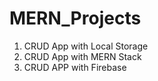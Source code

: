# MERN_Projects
1) CRUD App with Local Storage
2) CRUD App with MERN Stack
3) CRUD APP with Firebase










